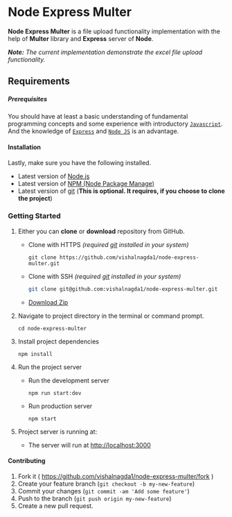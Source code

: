 # Node Express Multer

**Node Express Multer** is a file upload functionality implementation with the help of **Multer** library and **Express** server of **Node**.

_**Note:** The current implementation demonstrate the excel file upload functionality._

## Requirements

##### **Prerequisites**

You should have at least a basic understanding of fundamental programming concepts and some experience with introductory [`Javascript`](https://developer.mozilla.org/en-US/docs/Web/JavaScript). And the knowledge of [`Express`](https://expressjs.com/) and [`Node JS`](https://nodejs.dev/) is an advantage.

#### **Installation**

Lastly, make sure you have the following installed.

- Latest version of [Node.js](https://nodejs.org/en/)
- Latest version of [NPM (Node Package Manage)](https://www.npmjs.com/get-npm)
- Latest version of [git](https://git-scm.com/) (**This is optional. It requires, if you choose to clone the project**)

### Getting Started

1. Either you can **clone** or **download** repository from GitHub.

   - Clone with HTTPS _(required [git](https://git-scm.com/) installed in your system)_

     ```shell
     git clone https://github.com/vishalnagda1/node-express-multer.git
     ```

   - Clone with SSH _(required [git](https://git-scm.com/) installed in your system)_

     ```sh
     git clone git@github.com:vishalnagda1/node-express-multer.git
     ```

   - [Download Zip](https://github.com/vishalnagda1/node-express-multer/archive/master.zip)

2. Navigate to project directory in the terminal or command prompt.

   ```shell
   cd node-express-multer
   ```

3. Install project dependencies

   ```shell
   npm install
   ```

4. Run the project server

   - Run the development server

     ```shell
     npm run start:dev
     ```

   - Run production server

     ```shell
     npm start
     ```

5. Project server is running at:

   - The server will run at [http://localhost:3000](http://localhost:3000)

#### Contributing

1. Fork it ( https://github.com/vishalnagda1/node-express-multer/fork )
2. Create your feature branch (`git checkout -b my-new-feature`)
3. Commit your changes (`git commit -am 'Add some feature'`)
4. Push to the branch (`git push origin my-new-feature`)
5. Create a new pull request.
